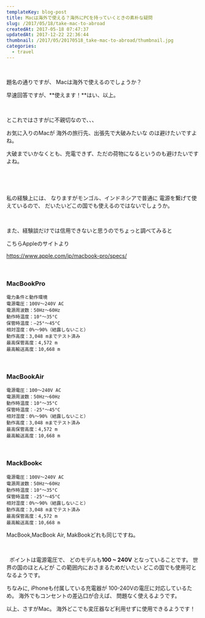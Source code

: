 ```yaml
---
templateKey: blog-post
title: Macは海外で使える？海外にPCを持っていくときの素朴な疑問
slug: /2017/05/18/take-mac-to-abroad
createdAt: 2017-05-18 07:47:37
updatedAt: 2017-12-22 22:36:44
thumbnail: /2017/05/20170518_take-mac-to-abroad/thumbnail.jpg
categories:
  - travel
---
```


&nbsp;

題名の通りですが、
Macは海外で使えるのでしょうか？

早速回答ですが、**使えます！**はい、以上。
<div class="adsense"></div>

&nbsp;

とこれではさすがに不親切なので、、、

お気に入りのMacが
海外の旅行先、出張先で大破みたいな
のは避けたいですよね。

大破までいかなくとも、充電できず、ただの荷物になるというのも避けたいですよね。

&nbsp;

&nbsp;

私の経験上には、
なりますがモンゴル、インドネシアで普通に
電源を繋げて使えているので、
だいたいどこの国でも使えるのではないでしょうか。

&nbsp;

また、経験談だけでは信用できないと思うのでちょっと調べてみると

こちらAppleのサイトより

https://www.apple.com/jp/macbook-pro/specs/

&nbsp;
<h3>MacBookPro</h3>

```
電力条件と動作環境
電源電圧：100V～240V AC
電源周波数：50Hz〜60Hz
動作時温度：10°〜35°C
保管時温度：–25°〜45°C
相対湿度：0%〜90%（結露しないこと）
動作高度：3,048 mまでテスト済み
最高保管高度：4,572 m
最高輸送高度：10,668 m
```

&nbsp;
<h3>MacBookAir</h3>

```
電源電圧：100〜240V AC
電源周波数：50Hz〜60Hz
動作時温度：10°〜35°C
保管時温度：-25°〜45°C
相対湿度：0%〜90%（結露しないこと）
動作高度：3,048 mまでテスト済み
最高保管高度：4,572 m
最高輸送高度：10,668 m
```

&nbsp;
<h3>MackBook<</h3>

```
電源電圧：100V〜240V AC
電源周波数：50Hz〜60Hz
動作時温度：10°〜35°C
保管時温度：-25°〜45°C
相対湿度：0%〜90%（結露しないこと）
動作高度：3,048 mまでテスト済み
最高保管高度：4,572 m
最高輸送高度：10,668 m
```
MacBook,MacBook Air, MakBookどれも同じですね。

&nbsp;

&nbsp;
ポイントは電源電圧で、
どのモデルも<strong>100 ~ 240V</strong> となっていることです。
世界の国のほとんどが
この範囲内におさまるためだいたい
どこの国でも使用可となるようです。

ちなみに,
iPhoneも付属している充電器が
100-240Vの電圧に対応しているため。
海外でもコンセントの差込口が合えば、
問題なく使えるようです。

以上、さすがMac。
海外どこでも変圧器など利用せずに使用できるようです！
<div class="adsense"></div>
